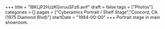 +++
title = "lBKLjP2HJzKGxruuSFz6.avif"
draft = false
tags = ["Photos"]
categories = []
pages = ["Cyberamics Portrait / Shelf Stage","Concord, CA (1975 Diamond Blvd)"]
startDate = "1984-00-00"
+++
Portrait stage in main showroom.
